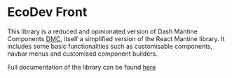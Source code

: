 
# EcoDev Front

This library is a reduced and opinionated version of Dash Mantine Components [DMC](https://www.dash-mantine-components.com/), itself a simplified version of the React Mantine library. It includes some basic functionalities such as
customisable components, navbar menus and customised component builders.

Full documentation of the library can be found [here](https://ecodev-doc.lcabox.com/libraries/front/)
